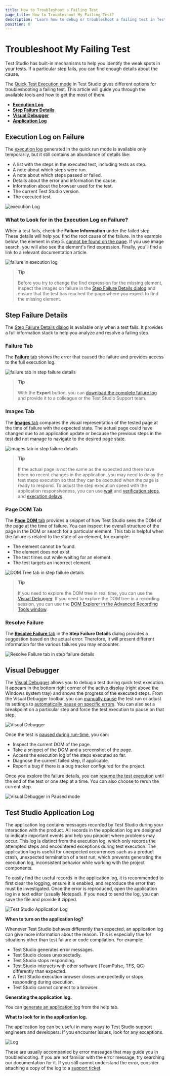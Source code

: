 ```yaml
---
title: How to Troubleshoot a Failing Test
page_title: How to Troubleshoot My Failing Test?
description: "Learn how to debug or troubleshoot a failing test in Test Studio. If you experience issues like Element not found exception, your test fails to locate an element on a page, or the test fails on a random step on each run, this article will help you." 
position: 0
---
```

# Troubleshoot My Failing Test

Test Studio has built-in mechanisms to help you identify the weak spots in your tests. If a particular step fails, you can find enough details about the cause.

The <a href="/automated-tests/test-execution/quick-execution" target="_blank">Quick Test Execution mode</a> in Test Studio gives different options for troubleshooting a failing test. This article will guide you through the available tools and how to get the most of them.

- __[Execution Log](#execution-log-on-failure)__
- __[Step Failure Details](#step-failure-details)__
- __[Visual Debugger](#visual-debugger)__
- __[Application Log](#test-studio-application-log)__

## Execution Log on Failure

The <a href="/automated-tests/test-results/analyze-quick-run-results" target="_blank">execution log</a> generated in the quick run mode is available only temporarily, but it still contains an abundance of details like:

- A list with the steps in the executed test, including tests as step.
- A note about which steps were run.
- A note about which steps passed or failed.
- Details about the error and information the cause.
- Information about the browser used for the test.
- The current Test Studio version.
- The executed test.

![execution Log](/img/automated-tests/troubleshooting/failing-test/fig1.png)

### What to Look for in the Execution Log on Failure?

When a test fails, check the **Failure Information** under the failed step. These details will help you find the root cause of the failure. In the example below, the element in step 5. <a href="/automated-tests/troubleshooting/element-not-found" target="_blank">cannot be found on the page</a>. If you use image search, you will also see the element's find expression. Finally, you'll find a link to a relevant documentation article.

![failure in execution log](/img/automated-tests/troubleshooting/failing-test/fig2.png)

> __Tip__
><br>
><br>
> Before you try to change the find expression for the missing element, inspect the images on failure in the <a href="/automated-tests/test-results/step-failure-details#images-tab" target="_blank">Step Failure Details dialog</a> and ensure that the test has reached the page where you expect to find the missing element.

## Step Failure Details

The <a href="/automated-tests/test-results/step-failure-details" target="_blank">Step Failure Details dialog</a> is available only when a test fails. It provides a full information stack to help you analyze and resolve a failing step.

### Failure Tab

The <a href="/automated-tests/test-results/step-failure-details#failure-tab" target="_blank">__Failure__ tab</a> shows the error that caused the failure and provides access to the full execution log.

![failure tab in step failure details](/img/automated-tests/troubleshooting/failing-test/fig3.png)

> __Tip__
><br>
><br>
> With the **Export** button, you can <a href="/automated-tests/test-results/step-failure-details#how-to-export-the-step-failure-details" target="_blank"> download the complete failure log</a> and provide it to a colleague or the Test Studio Support team.

### Images Tab

The <a href="/automated-tests/test-results/step-failure-details#images-tab" target="_blank">__Images__ tab</a> compares the visual representation of the tested page at the time of failure with the expected state. The actual page could have changed due to an application update or because the previous steps in the test did not manage to navigate to the desired page state.

![images tab in step failure details](/img/automated-tests/troubleshooting/failing-test/fig4.png)

> __Tip__
><br>
><br>
> If the actual page is not the same as the expected and there have been no recent changes in the application, you may need to delay the test steps execution so that they can be executed when the page is ready to respond. To adjust the step execution speed with the application responsiveness, you can use <a href="/features/recorder/advanced-recording-tools/element-steps/verifications/wait" target="_blank">wait</a> and <a href="/features/recorder/advanced-recording-tools/element-steps/verifications/quick-verification" target="_blank">verification steps</a>, and <a href="/features/custom-steps/execution-delay" target="_blank">execution delays</a>.

### Page DOM Tab

The <a href="/automated-tests/test-results/step-failure-details#page-dom-tab" target="_blank">__Page DOM__ tab</a> provides a snippet of how Test Studio sees the DOM of the page at the time of failure. You can inspect the overall structure of the page in the DOM or search for a particular element. This tab is helpful when the failure is related to the state of an element, for example:

- The element cannot be found.
- The element does not exist.
- The test times out while waiting for an element.
- The test targets an incorrect element.

![DOM Tree tab in step failure details](/img/automated-tests/troubleshooting/failing-test/fig5.png)

> __Tip__
><br>
><br>
> If you need to explore the DOM tree in real time, you can use the <a href="/automated-tests/troubleshooting/visual-debugger" target="_blank">Visual Debugger</a>. If you need to explore the DOM tree in a recording session, you can use the <a href="/features/recorder/advanced-recording-tools/dom-explorer" target="_blank">DOM Explorer in the Advanced Recording Tools window</a>.

### Resolve Failure

The  <a href="/automated-tests/test-results/step-failure-details#resolve-failure-tab" target="_blank">__Resolve Failure__ tab</a> in the **Step Failure Details** dialog provides a suggestion based on the actual error. Therefore, it will present different information for the various failures you may encounter.

![Resolve Failure tab in step failure details](/img/automated-tests/troubleshooting/failing-test/fig6.png)

## Visual Debugger

The <a href="/automated-tests/troubleshooting/visual-debugger" target="_blank">Visual Debugger</a> allows you to debug a test during quick test execution. It appears in the bottom right corner of the active display (right above the Windows system tray) and shows the progress of the executed steps. From the Visual Debugger toolbar, you can <a href="/automated-tests/troubleshooting/visual-debugger#manually-pause-the-test" target="_blank">manually pause</a> the test run or adjust its settings to <a href="/automated-tests/troubleshooting/visual-debugger#set-auto-pause-rule-for-the-visual-debugger" target="_blank">automatically pause on specific errors</a>. You can also set a breakpoint on a particular step and force the test execution to pause on that step.

![Visual Debugger](/img/automated-tests/troubleshooting/failing-test/fig7.png)

Once the test is <a href="/automated-tests/troubleshooting/visual-debugger#make-use-of-the-visual-debugger-tool-options-during-test-run" target="_blank">paused during run-time</a>, you can:

- Inspect the current DOM of the page.
- Take a snippet of the DOM and a screenshot of the page.
- Access the execution log of the steps executed so far.
- Diagnose the current failed step, if applicable.
- Report a bug if there is a bug tracker configured for the project.

Once you explore the failure details, you can <a href="/automated-tests/troubleshooting/visual-debugger#resume-the-test-execution" target="_blank">resume the test execution</a> until the end of the test or one step at a time. You can also choose to rerun the current step.

![Visual Debugger in Paused mode](/img/automated-tests/troubleshooting/failing-test/fig8.png)

## Test Studio Application Log

The application log contains messages recorded by Test Studio during your interaction with the product. All records in the application log are designed to indicate important events and help you pinpoint where problems may occur. This log is distinct from the execution log, which only records the attempted steps and encountered exceptions during test execution. The application log is useful for unexpected occurrences such as a product crash, unexpected termination of a test run, which prevents generating the execution log, inconsistent behavior while working with the project components.

To easily find the useful records in the application log, it is recommended to first clear the logging, ensure it is enabled, and reproduce the error that must be investigated. Once the error is reproduced, open the application log in a text editor (usually Notepad). If you need to send the log, you can save the file and provide it zipped.

![Test Studio Application Log](/img/automated-tests/troubleshooting/failing-test/fig9.png)

**When to turn on the application log?**

Whenever Test Studio behaves differently than expected, an application log can give more information about the reason. This is especially true for situations other than test failure or code compilation. For example:

- Test Studio generates error messages.
- Test Studio closes unexpectedly.
- Test Studio stops responding.
- Test Studio interacts with other software (TeamPulse, TFS, QC) differently than expected.
- A Test Studio execution browser closes unexpectedly or stops responding during execution.
- Test Studio cannot connect to a browser.

**Generating the application log.**

You can <a href="/knowledge-base/best-practices-kb/generate-application-log" target="_blank">generate an application log</a> from the help tab.

**What to look for in the application log.**

The application log can be useful in many ways to Test Studio support engineers and developers. If you encounter issues, look for any exceptions.

![Log][1]

These are usually accompanied by error messages that may guide you in troubleshooting. If you are not familiar with the error message, try searching our documentation for it. If you still cannot understand the error, consider attaching a copy of the log to a <a href="/knowledge-base/best-practices-kb/submit-support-ticket" target="_blank">support ticket</a>. 

[1]: /img/troubleshooting-guide/troubleshooting-tools-tg/using-the-application-log/fig1.png